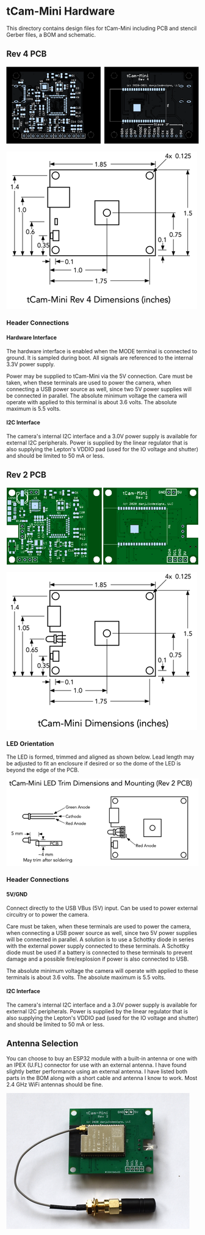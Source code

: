 # tCam-Mini Hardware 
This directory contains design files for tCam-Mini including PCB and stencil Gerber files, a BOM and schematic.

## Rev 4 PCB

![tCam-Mini Rev 4](pictures/tcam_mini_pcb_r4_render.png)

![tCam-Mini Dimensions](pictures/tcam_mini_r4_dimensions.png)

### Header Connections

#### Hardware Interface
The hardware interface is enabled when the MODE terminal is connected to ground.  It is sampled during boot.  All signals are referenced to the internal 3.3V power supply.

Power may be supplied to tCam-Mini via the 5V connection.  Care must be taken, when these terminals are used to power the camera, when connecting a USB power source as well, since two 5V power supplies will be connected in parallel.  The absolute minimum voltage the camera will operate with applied to this terminal is about 3.6 volts.  The absolute maximum is 5.5 volts.

#### I2C Interface
The camera's internal I2C interface and a 3.0V power supply is available for external I2C peripherals.  Power is supplied by the linear regulator that is also supplying the Lepton's VDDIO pad (used for the IO voltage and shutter) and should be limited to 50 mA or less.

## Rev 2 PCB

![tCam-Mini Rev 2](pictures/tcam_mini_pcb_r2_render.png)

![tCam-Mini Dimensions](pictures/tcam_mini_r2_dimensions.png)

### LED Orientation
The LED is formed, trimmed and aligned as shown below.  Lead length may be adjusted to fit an enclosure if desired or so the dome of the LED is beyond the edge of the PCB.

![LED Orientation](pictures/tcam_mini_led_r2.png)

### Header Connections

#### 5V/GND
Connect directly to the USB VBus (5V) input.  Can be used to power external circuitry or to power the camera.

Care must be taken, when these terminals are used to power the camera, when connecting a USB power source as well, since two 5V power supplies will be connected in parallel.  A solution is to use a Schottky diode in series with the external power supply connected to these terminals.  A Schottky diode must be used if a battery is connected to these terminals to prevent damage and a possible fire/explosion if power is also connected to USB.

The absolute minimum voltage the camera will operate with applied to these terminals is about 3.6 volts.  The absolute maximum is 5.5 volts.

#### I2C Interface
The camera's internal I2C interface and a 3.0V power supply is available for external I2C peripherals.  Power is supplied by the linear regulator that is also supplying the Lepton's VDDIO pad (used for the IO voltage and shutter) and should be limited to 50 mA or less.

## Antenna Selection
You can choose to buy an ESP32 module with a built-in antenna or one with an IPEX (U.FL) connector for use with an external antenna.  I have found slightly better performance using an external antenna.  I have listed both parts in the BOM along with a short cable and antenna I know to work.  Most 2.4 GHz WiFi antennas should be fine.

![External Antenna](pictures/tcam_mini_ext_antenna.png)
